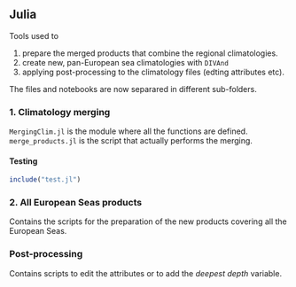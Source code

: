 ## Julia

Tools used to
1. prepare the merged products that combine the regional climatologies.
2. create new, pan-European sea climatologies with `DIVAnd`
3. applying post-processing to the climatology files (edting attributes etc).

The files and notebooks are now separared in different sub-folders.

### 1. Climatology merging

`MergingClim.jl` is the module where all the functions are defined.       
`merge_products.jl` is the script that actually performs the merging.

#### Testing

```julia
include("test.jl")
```

### 2. All European Seas products

Contains the scripts for the preparation of the new products covering all the European Seas.
            
### Post-processing

Contains scripts to edit the attributes or to add the _deepest depth_ variable.
